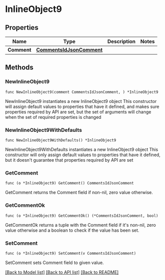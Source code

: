 # InlineObject9

## Properties

Name | Type | Description | Notes
------------ | ------------- | ------------- | -------------
**Comment** | [**CommentsIdJsonComment**](_comments__id__json_comment.md) |  | 

## Methods

### NewInlineObject9

`func NewInlineObject9(comment CommentsIdJsonComment, ) *InlineObject9`

NewInlineObject9 instantiates a new InlineObject9 object
This constructor will assign default values to properties that have it defined,
and makes sure properties required by API are set, but the set of arguments
will change when the set of required properties is changed

### NewInlineObject9WithDefaults

`func NewInlineObject9WithDefaults() *InlineObject9`

NewInlineObject9WithDefaults instantiates a new InlineObject9 object
This constructor will only assign default values to properties that have it defined,
but it doesn't guarantee that properties required by API are set

### GetComment

`func (o *InlineObject9) GetComment() CommentsIdJsonComment`

GetComment returns the Comment field if non-nil, zero value otherwise.

### GetCommentOk

`func (o *InlineObject9) GetCommentOk() (*CommentsIdJsonComment, bool)`

GetCommentOk returns a tuple with the Comment field if it's non-nil, zero value otherwise
and a boolean to check if the value has been set.

### SetComment

`func (o *InlineObject9) SetComment(v CommentsIdJsonComment)`

SetComment sets Comment field to given value.



[[Back to Model list]](../README.md#documentation-for-models) [[Back to API list]](../README.md#documentation-for-api-endpoints) [[Back to README]](../README.md)


